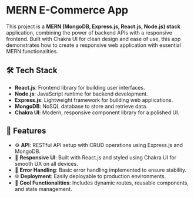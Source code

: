 # MERN E-Commerce App

This project is a **MERN (MongoDB, Express.js, React.js, Node.js) stack** application, combining the power of backend APIs with a responsive frontend. Built with Chakra UI for clean design and ease of use, this app demonstrates how to create a responsive web application with essential MERN functionalities.

## 🛠 Tech Stack

- **React.js**: Frontend library for building user interfaces.
- **Node.js**: JavaScript runtime for backend development.
- **Express.js**: Lightweight framework for building web applications.
- **MongoDB**: NoSQL database to store and retrieve data.
- **Chakra UI**: Modern, responsive component library for a polished UI.

## 🌟 Features

- ⚙️ **API**: RESTful API setup with CRUD operations using Express.js and MongoDB.
- 📱 **Responsive UI**: Built with React.js and styled using Chakra UI for smooth UX on all devices.
- 🐞 **Error Handling**: Basic error handling implemented to ensure stability.
- 🌐 **Deployment**: Easily deployable to production environments.
- 🚀 **Cool Functionalities**: Includes dynamic routes, reusable components, and state management.
